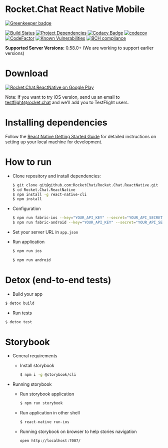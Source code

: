 # Rocket.Chat React Native Mobile

[![Greenkeeper badge](https://badges.greenkeeper.io/RocketChat/Rocket.Chat.ReactNative.svg)](https://greenkeeper.io/)

[![Build Status](https://img.shields.io/travis/RocketChat/Rocket.Chat.ReactNative/master.svg)](https://travis-ci.org/RocketChat/Rocket.Chat.ReactNative)
[![Project Dependencies](https://david-dm.org/RocketChat/Rocket.Chat.ReactNative.svg)](https://david-dm.org/RocketChat/Rocket.Chat.ReactNative)
[![Codacy Badge](https://api.codacy.com/project/badge/Grade/bb15e2392a71473ea59d3f634f35c54e)](https://www.codacy.com/app/RocketChat/Rocket.Chat.ReactNative?utm_source=github.com&utm_medium=referral&utm_content=RocketChat/Rocket.Chat.ReactNative&utm_campaign=badger)
[![codecov](https://codecov.io/gh/RocketChat/Rocket.Chat.ReactNative/branch/master/graph/badge.svg)](https://codecov.io/gh/RocketChat/Rocket.Chat.ReactNative)
[![CodeFactor](https://www.codefactor.io/repository/github/rocketchat/rocket.chat.reactnative/badge)](https://www.codefactor.io/repository/github/rocketchat/rocket.chat.reactnative)
[![Known Vulnerabilities](https://snyk.io/test/github/rocketchat/rocket.chat.reactnative/badge.svg)](https://snyk.io/test/github/rocketchat/rocket.chat.reactnative)
[![BCH compliance](https://bettercodehub.com/edge/badge/RocketChat/Rocket.Chat.ReactNative?branch=master)](https://bettercodehub.com/)

**Supported Server Versions:** 0.58.0+ (We are working to support earlier versions)

# Download
[![Rocket.Chat.ReactNative on Google Play](https://play.google.com/intl/en_us/badges/images/badge_new.png)](https://play.google.com/store/apps/details?id=chat.rocket.reactnative)

Note: If you want to try iOS version, send us an email to testflight@rocket.chat and we'll add you to TestFlight users.


# Installing dependencies

Follow the [React Native Getting Started Guide](https://facebook.github.io/react-native/docs/getting-started.html) for detailed instructions on setting up your local machine for development.

# How to run
- Clone repository and install dependencies:
    ```bash
    $ git clone git@github.com:RocketChat/Rocket.Chat.ReactNative.git
    $ cd Rocket.Chat.ReactNative
    $ npm install -g react-native-cli
    $ npm install
    ```
- Configuration
	```bash
    $ npm run fabric-ios --key="YOUR_API_KEY" --secret="YOUR_API_SECRET"
    $ npm run fabric-android --key="YOUR_API_KEY" --secret="YOUR_API_SECRET"
    ```

- Set your server URL in `app.json`

- Run application
    ```bash
    $ npm run ios
    ```
    ```bash
    $ npm run android
    ```

# Detox (end-to-end tests)
- Build your app

```bash
$ detox build
```

- Run tests

```bash
$ detox test
```

# Storybook
- General requirements
    - Install storybook
        ```bash
        $ npm i -g @storybook/cli
        ```

- Running storybook
    - Run storybook application
        ```bash
        $ npm run storybook
        ```
    - Run application in other shell
        ```bash
        $ react-native run-ios
        ```
    - Running storybook on browser to help stories navigation
        ```
        open http://localhost:7007/
        ```
